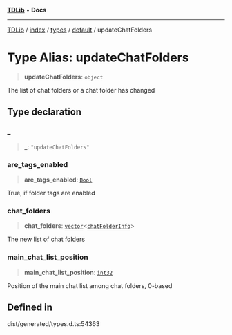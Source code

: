 [**TDLib**](../../../../../../README.md) • **Docs**

***

[TDLib](../../../../../../modules.md) / [index](../../../../../README.md) / [types](../../../README.md) / [default](../README.md) / updateChatFolders

# Type Alias: updateChatFolders

> **updateChatFolders**: `object`

The list of chat folders or a chat folder has changed

## Type declaration

### \_

> **\_**: `"updateChatFolders"`

### are\_tags\_enabled

> **are\_tags\_enabled**: [`Bool`](Bool.md)

True, if folder tags are enabled

### chat\_folders

> **chat\_folders**: [`vector`](vector.md)\<[`chatFolderInfo`](chatFolderInfo-1.md)\>

The new list of chat folders

### main\_chat\_list\_position

> **main\_chat\_list\_position**: [`int32`](int32-1.md)

Position of the main chat list among chat folders, 0-based

## Defined in

dist/generated/types.d.ts:54363

